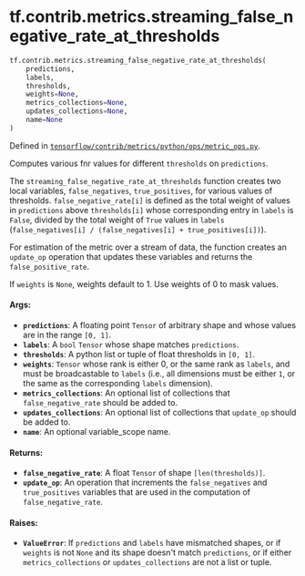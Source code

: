 <div itemscope itemtype="http://developers.google.com/ReferenceObject">
<meta itemprop="name" content="tf.contrib.metrics.streaming_false_negative_rate_at_thresholds" />
<meta itemprop="path" content="Stable" />
</div>

# tf.contrib.metrics.streaming_false_negative_rate_at_thresholds

``` python
tf.contrib.metrics.streaming_false_negative_rate_at_thresholds(
    predictions,
    labels,
    thresholds,
    weights=None,
    metrics_collections=None,
    updates_collections=None,
    name=None
)
```



Defined in [`tensorflow/contrib/metrics/python/ops/metric_ops.py`](https://www.tensorflow.org/code/tensorflow/contrib/metrics/python/ops/metric_ops.py).

Computes various fnr values for different `thresholds` on `predictions`.

The `streaming_false_negative_rate_at_thresholds` function creates two
local variables, `false_negatives`, `true_positives`, for various values of
thresholds. `false_negative_rate[i]` is defined as the total weight
of values in `predictions` above `thresholds[i]` whose corresponding entry in
`labels` is `False`, divided by the total weight of `True` values in `labels`
(`false_negatives[i] / (false_negatives[i] + true_positives[i])`).

For estimation of the metric over a stream of data, the function creates an
`update_op` operation that updates these variables and returns the
`false_positive_rate`.

If `weights` is `None`, weights default to 1. Use weights of 0 to mask values.

#### Args:

* <b>`predictions`</b>: A floating point `Tensor` of arbitrary shape and whose values
    are in the range `[0, 1]`.
* <b>`labels`</b>: A `bool` `Tensor` whose shape matches `predictions`.
* <b>`thresholds`</b>: A python list or tuple of float thresholds in `[0, 1]`.
* <b>`weights`</b>: `Tensor` whose rank is either 0, or the same rank as `labels`, and
    must be broadcastable to `labels` (i.e., all dimensions must be either
    `1`, or the same as the corresponding `labels` dimension).
* <b>`metrics_collections`</b>: An optional list of collections that
    `false_negative_rate` should be added to.
* <b>`updates_collections`</b>: An optional list of collections that `update_op` should
    be added to.
* <b>`name`</b>: An optional variable_scope name.


#### Returns:

* <b>`false_negative_rate`</b>: A float `Tensor` of shape `[len(thresholds)]`.
* <b>`update_op`</b>: An operation that increments the `false_negatives` and
    `true_positives` variables that are used in the computation of
    `false_negative_rate`.


#### Raises:

* <b>`ValueError`</b>: If `predictions` and `labels` have mismatched shapes, or if
    `weights` is not `None` and its shape doesn't match `predictions`, or if
    either `metrics_collections` or `updates_collections` are not a list or
    tuple.